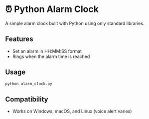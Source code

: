 # ⏰ Python Alarm Clock

A simple alarm clock built with Python using only standard libraries.

## Features
- Set an alarm in HH:MM:SS format
- Rings when the alarm time is reached

## Usage
```bash
python alarm_clock.py
```

## Compatibility
- Works on Windows, macOS, and Linux (voice alert varies)
